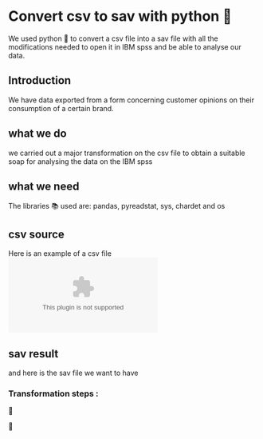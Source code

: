 # Convert csv to sav with python :snake:
We used python :snake: to convert a csv file into a sav file with all the modifications needed to open it in IBM spss and be able to analyse our data.

## Introduction
We have data exported from a form concerning customer opinions on their consumption of a certain brand.

## what we do
we carried out a major transformation on the csv file to obtain a suitable soap for analysing the data on the IBM spss

## what we need
The libraries :books: used are: pandas, pyreadstat, sys, chardet and os

## csv source
Here is an example of a csv file ![csv file](https://github.com/LisaKey/convert_csv_to_sav/blob/main/response.csv)

## sav result
and here is the sav file we want to have

### Transformation steps :
:pushpin:

:pushpin:

